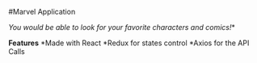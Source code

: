 #Marvel Application

*You would be able to look for your favorite characters and comics!**

**Features**
*Made with React
*Redux for states control
*Axios for the API Calls



